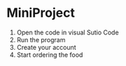 # MiniProject
1. Open the code in visual Sutio Code 
2. Run the program 
3. Create your account 
4. Start ordering the food
